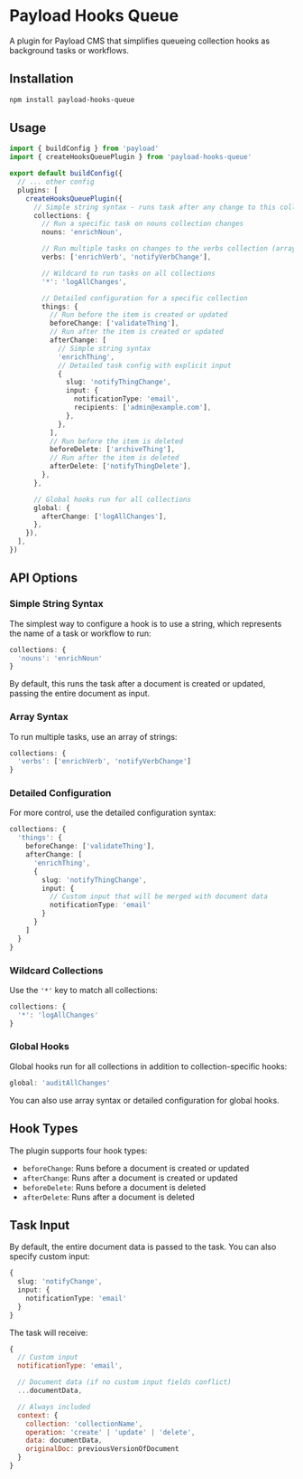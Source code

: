 # Payload Hooks Queue

A plugin for Payload CMS that simplifies queueing collection hooks as background tasks or workflows.

## Installation

```bash
npm install payload-hooks-queue
```

## Usage

```typescript
import { buildConfig } from 'payload'
import { createHooksQueuePlugin } from 'payload-hooks-queue'

export default buildConfig({
  // ... other config
  plugins: [
    createHooksQueuePlugin({
      // Simple string syntax - runs task after any change to this collection
      collections: {
        // Run a specific task on nouns collection changes
        nouns: 'enrichNoun',

        // Run multiple tasks on changes to the verbs collection (array syntax)
        verbs: ['enrichVerb', 'notifyVerbChange'],

        // Wildcard to run tasks on all collections
        '*': 'logAllChanges',

        // Detailed configuration for a specific collection
        things: {
          // Run before the item is created or updated
          beforeChange: ['validateThing'],
          // Run after the item is created or updated
          afterChange: [
            // Simple string syntax
            'enrichThing',
            // Detailed task config with explicit input
            {
              slug: 'notifyThingChange',
              input: {
                notificationType: 'email',
                recipients: ['admin@example.com'],
              },
            },
          ],
          // Run before the item is deleted
          beforeDelete: ['archiveThing'],
          // Run after the item is deleted
          afterDelete: ['notifyThingDelete'],
        },
      },

      // Global hooks run for all collections
      global: {
        afterChange: ['logAllChanges'],
      },
    }),
  ],
})
```

## API Options

### Simple String Syntax

The simplest way to configure a hook is to use a string, which represents the name of a task or workflow to run:

```typescript
collections: {
  'nouns': 'enrichNoun'
}
```

By default, this runs the task after a document is created or updated, passing the entire document as input.

### Array Syntax

To run multiple tasks, use an array of strings:

```typescript
collections: {
  'verbs': ['enrichVerb', 'notifyVerbChange']
}
```

### Detailed Configuration

For more control, use the detailed configuration syntax:

```typescript
collections: {
  'things': {
    beforeChange: ['validateThing'],
    afterChange: [
      'enrichThing',
      {
        slug: 'notifyThingChange',
        input: {
          // Custom input that will be merged with document data
          notificationType: 'email'
        }
      }
    ]
  }
}
```

### Wildcard Collections

Use the `'*'` key to match all collections:

```typescript
collections: {
  '*': 'logAllChanges'
}
```

### Global Hooks

Global hooks run for all collections in addition to collection-specific hooks:

```typescript
global: 'auditAllChanges'
```

You can also use array syntax or detailed configuration for global hooks.

## Hook Types

The plugin supports four hook types:

- `beforeChange`: Runs before a document is created or updated
- `afterChange`: Runs after a document is created or updated
- `beforeDelete`: Runs before a document is deleted
- `afterDelete`: Runs after a document is deleted

## Task Input

By default, the entire document data is passed to the task. You can also specify custom input:

```typescript
{
  slug: 'notifyChange',
  input: {
    notificationType: 'email'
  }
}
```

The task will receive:

```javascript
{
  // Custom input
  notificationType: 'email',

  // Document data (if no custom input fields conflict)
  ...documentData,

  // Always included
  context: {
    collection: 'collectionName',
    operation: 'create' | 'update' | 'delete',
    data: documentData,
    originalDoc: previousVersionOfDocument
  }
}
```
